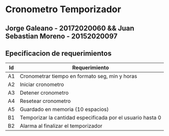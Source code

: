 # Cronometro Temporizador

## Jorge Galeano - 20172020060 && Juan Sebastian Moreno - 20152020097

## Epecificacion de requerimientos
| Id | Requerimiento |
| ------------- | ------------- |
| A1 | Cronometrar tiempo en formato seg, min y horas |
| A2 |	Iniciar cronometro |
| A3 |	Detener cronometro |
| A4 |	Resetear cronometro |
| A5 |	Guardado en memoria (10 espacios) |
| B1 |	Temporizar la cantidad especificada por el usuario hasta 0 |
| B2 |	Alarma al finalizar el temporizador  |
